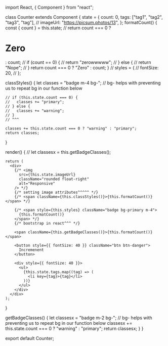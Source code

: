import React, { Component } from "react";

class Counter extends Component {
  state = {
    count: 0,
    tags: ["tag1", "tag2", "tag3", "tag"],
    // imageUrl: "https://picsum.photos/13",
  };
  formatCount() {
    const { count } = this.state;
    // return count === 0 ? <h1>Zero </h1> : count;
    // if (count == 0) {
    //   return "zerowwwww";
    // } else {
    //   return "Nope";
    // }
    return count === 0 ? "Zero" : count;
  }
  //   styles = {
  //     fontSize: 20,
  //   };

  classStyles() {
    let classes = "badge m-4 bg-";
    // bg- helps with preventing us to repeat bg in our function below

    // if (this.state.count === 0) {
    //   classes += "primary";
    // } else {
    //   classes += "warning";
    // }
    // ^^^

    classes += this.state.count === 0 ? "warning" : "primary";
    return classes;
  }

  render() {
    // let classesx = this.getBadgeClasses();

    return (
      <div>
        {/* <img
          src={this.state.imageUrl}
          className="rounded float-right"
          alt="Responsive"
        /> */}
        {/* setting image attributes^^^^^ */}
        {/* <span className={this.classStyles()}>{this.formatCount()}</span> */}

        {/* <span style={this.styles} className="badge bg-primary m-4">
          {this.formatCount()}
        </span> */}
        {/* bootstrap in react^^^ */}

        <span className={this.getBadgeClasses()}>{this.formatCount()}</span>

        <button style={{ fontSize: 40 }} className="btn btn-danger">
          Incremenent
        </button>

        <div style={{ fontSize: 40 }}>
          <ul>
            {this.state.tags.map((tag) => (
              <li key={tag}>{tag}</li>
            ))}
          </ul>
        </div>
      </div>
    );
  }

  getBadgeClasses() {
    let classesx = "badge m-2 bg-";
    // bg- helps with preventing us to repeat bg in our function below
    classesx += this.state.count === 0 ? "warning" : "primary";
    return classesx;
  }
}

export default Counter;
